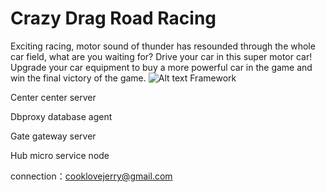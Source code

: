 # Crazy Drag Road Racing 
Exciting racing, motor sound of thunder has resounded through the whole car field, what are you waiting for? Drive your car in this super motor car! Upgrade your car equipment to buy a more powerful car in the game and win the final victory of the game.
![Alt text](https://github.com/appdev-support/Super-Motor-Racing-Car/blob/master/IMG_0456.PNG)
Framework

Center center server

Dbproxy database agent

Gate gateway server

Hub micro service node

connection：cooklovejerry@gmail.com
